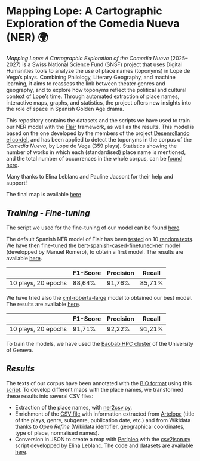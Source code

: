 # Mapping Lope: A Cartographic Exploration of the Comedia Nueva (NER) 🌍

_Mapping Lope: A Cartographic Exploration of the Comedia Nueva_ (2025–2027) is a Swiss National Science Fund (SNSF) project that uses Digital Humanities tools to analyze the use of place names (toponyms) in Lope de Vega’s plays. Combining Philology, Literary Geography, and machine learning, it aims to reassess the link between theater genres and geography, and to explore how toponyms reflect the political and cultural context of Lope’s time. Through automated extraction of place names, interactive maps, graphs, and statistics, the project offers new insights into the role of space in Spanish Golden Age drama.

This repository contains the datasets and the scripts we have used to train our NER model with the [Flair](https://github.com/flairNLP/flair) framework, as well as the results. This model is based on the one developed by the members of the project [Desenrollando el cordel](https://github.com/DesenrollandoElCordel/pliegos-ner), and has been applied to detect the toponyms in the corpus of the _Comedia Nueva_, by Lope de Vega (359 plays). Statistics showing the number of works in which each (standardised) place name is mentioned, and the total number of occurrences in the whole corpus, can be [found here](https://github.com/MiguelBetti/Lope_ner/blob/main/csv/Estadisticas.csv).

Many thanks to Elina Leblanc and Pauline Jacsont for their help and support!

The final map is available [here](https://miguelbetti.github.io/Lope_peripleo/#/?/?/?/mode=points)

## ***Training - Fine-tuning***
The script we used for the fine-tuning of our model can be found [here](https://github.com/MiguelBetti/Lope_ner/blob/main/NER_LOPE_TRAIN.py).

The default Spanish NER model of Flair has been [tested](https://github.com/MiguelBetti/Lope_ner/blob/main/NER_LOPE_TEST.py) on 10 [random texts](https://github.com/MiguelBetti/Lope_ner/tree/main/corpus_test). We have then fine-tuned the [bert-spanish-cased-finetuned-ner](https://huggingface.co/mrm8488/bert-spanish-cased-finetuned-ner) model (developped by Manuel Romero), to obtein a first model. The results are available [here](https://github.com/MiguelBetti/Lope_ner/tree/main/ner_bertSpanish_fineTuning).

|   | F1-Score  | Precision  | Recall |
|---|---|---|---|
| 10 plays, 20 epochs | 88,64%  | 91,76% | 85,71% |

We have tried also the [xml-roberta-large](https://huggingface.co/MMG/xlm-roberta-large-ner-spanish) model to obtained our best model. The results are available [here](https://github.com/MiguelBetti/Lope_ner/tree/main/ner_bertSpanish_fineTuning2).

|   | F1-Score  | Precision  | Recall |
|---|---|---|---|
| 10 plays, 20 epochs | 91,71%  | 92,22% | 91,21% |

To train the models, we have used the [Baobab HPC cluster](https://www.unige.ch/eresearch/en/services/hpc/) of the University of Geneva.


## ***Results***

The texts of our corpus have been annotated with the [BIO format](https://en.wikipedia.org/wiki/Inside%E2%80%93outside%E2%80%93beginning_(tagging)) using this [script](https://github.com/MiguelBetti/Lope_ner/blob/main/NER_LOPE.py). To develop different maps with the place names, we transformed these results into several CSV files:

- Extraction of the place names, with [ner2csv.py](https://github.com/MiguelBetti/Lope_ner/blob/main/tools/ner2csv.ipynb).
- Enrichment of the [CSV file]() with information extracted from [Artelope](https://artelope.uv.es/basededatos/index.php) (title of the plays, genre, subgenre, publication date, etc.) and from Wikidata thanks to *Open Refine* (Wikidata identifier, geographical coordinates, type of place, normalised names).
- Conversion in JSON to create a map with [Peripleo](https://github.com/britishlibrary/peripleo) with the [csv2json.py](https://github.com/MiguelBetti/Lope_ner/blob/main/tools/csv2json.ipynb) script developped by Elina Leblanc. The code and datasets are available [here](https://github.com/MiguelBetti/Lope_peripleo).